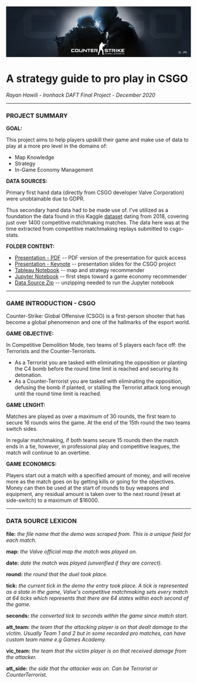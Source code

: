 ![CSGOlogo](https://github.com/ironhack-daft-ray/final_project_CSGO/blob/main/csgo_steampicture.png)

# A strategy guide to pro play in CSGO
*Rayan Hawili - Ironhack DAFT Final Project - December 2020*

---
### PROJECT SUMMARY

**GOAL:**

This project aims to help players upskill their game and make use of data to play at a more pro level in the domains of:
- Map Knowledge
- Strategy
- In-Game Economy Management

**DATA SOURCES:**

Primary first hand data (directly from CSGO developer Valve Corporation) were unobtainable due to GDPR.

Thus secondary hand data had to be made use of. I've utilized as a foundation the data found in this Kaggle [dataset](https://www.kaggle.com/skihikingkevin/csgo-matchmaking-damage) dating from 2018, covering just over 1400 competitive matchmaking matches. The data here was at the time extracted from competitive matchmaking replays submitted to csgo-stats.

**FOLDER CONTENT:**

- [Presentation - PDF](https://github.com/ironhack-daft-ray/final_project_CSGO/blob/main/RH_CSGO_presentation_final_pdf.pdf) -- PDF version of the presentation for quick access
- [Presentation - Keynote](https://github.com/ironhack-daft-ray/final_project_CSGO/blob/main/RH_CSGO_presentation_final.key) -- presentation slides for the CSGO project
- [Tableau Notebook](https://github.com/ironhack-daft-ray/final_project_CSGO/blob/main/RH_CSGO_heatmap.twbx) -- map and strategy recommender
- [Jupyter Notebook](https://github.com/ironhack-daft-ray/final_project_CSGO/blob/main/RH_CSGO_IGES_final.ipynb) -- first steps toward a game economy recommender
- [Data Source Zip](https://github.com/ironhack-daft-ray/final_project_CSGO/blob/main/mm_master_demos.csv.zip) -- unzipping needed to run the Jupyter notebook

---

### GAME INTRODUCTION - CSGO

Counter-Strike: Global Offensive (CSGO) is a first-person shooter that has become a global phenomenon and one of the hallmarks of the esport world. 

**GAME OBJECTIVE:**

In Competitive Demolition Mode, two teams of 5 players each face off: the Terrorists and the Counter-Terrorists.
- As a Terrorist you are tasked with eliminating the opposition or planting the C4 bomb before the round time limit is reached and securing its detonation.
- As a Counter-Terrorist you are tasked with eliminating the opposition, defusing the bomb if planted, or stalling the Terrorist attack long enough until the round time limit is reached.  

**GAME LENGHT:**

Matches are played as over a maximum of 30 rounds, the first team to secure 16 rounds wins the game. At the end of the 15th round the two teams switch sides.

In regular matchmaking, if both teams secure 15 rounds then the match ends in a tie, however, in professional play and competitive leagues, the match will continue to an overtime.

**GAME ECONOMICS:**

Players start out a match with a specified amount of money, and will receive more as the match goes on by getting kills or going for the objectives. Money can then be used at the start of rounds to buy weapons and equipment, any residual amount is taken over to the next round (reset at side-switch) to a maximum of $16000.

---

### DATA SOURCE LEXICON

**file:**
*the file name that the demo was scraped from. This is a unique field for each match.*

**map:**
*the Valve official map the match was played on.*

**date:**
*date the match was played (unverified if they are correct).*

**round:**
*the round that the duel took place.*

**tick:**
*the current tick in the demo the entry took place. A tick is represented as a state in the game, Valve's competitive matchmaking sets every match at 64 ticks which represents that there are 64 states within each second of the game.*

**seconds:**
*the converted tick to seconds within the game since match start.*

**att_team:**
*the team that the attacking player is on that dealt damage to the victim. Usually Team 1 and 2 but in some recorded pro matches, can have custom team name e.g Games Academy.*

**vic_team:**
*the team that the victim player is on that received damage from the attacker.*

**att_side:**
*the side that the attacker was on. Can be Terrorist or CounterTerrorist.*
